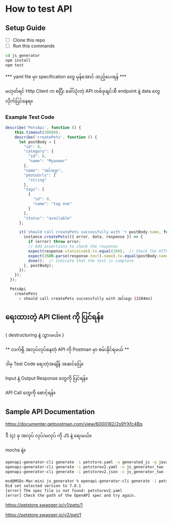 # How to test API


## Setup Guide

- [ ] Clone this repo
- [ ] Run this commands

```bash
cd js_generator
npm install
npm test
```


*** yaml file မှာ specification တွေ မှန်အောင် ထည့်ပေးရန် ***

မဟုတ်ရင် Http Client က စပြီး ခေါ်သုံးတဲ့ API တစ်ခုချင်းစီ endpoint နဲ့ data တွေ လိုက်ပြင်နေရ။

### Example Test Code

```js
describe('PetsApi', function () {
    this.timeout(30000);
    describe('createPets', function () {
      let postBody = {
        "id": 0,
        "category": {
          "id": 0,
          "name": "Myanmar"
        },
        "name": "အင်းခွေး",
        "photoUrls": [
          "string"
        ],
        "tags": [
          {
            "id": 0,
            "name": "tag one"
          }
        ],
        "status": "available"
      };

      it('should call createPets successfully with '+ postBody.name, function (done) {
        instance.createPets(({ error, data, response }) => {
          if (error) throw error;
          // Add assertions to check the response
          expect(response.statusCode).to.equal(200);  // Check the HTTP status code
          expect(JSON.parse(response.text).name).to.equal(postBody.name);
          done();  // Indicate that the test is complete
        }, postBody);
      });
    });
  });
```


```bash
  PetsApi
    createPets
      ✓ should call createPets successfully with အင်းခွေး (2104ms)
```
## ရေးထားတဲ့ API Client ကို ပြင်ရန်။

{ destructuring နဲ့ သွားမယ်။​ }

** လက်ရှိ အလုပ်လုပ်နေတဲ့ API ကို Postman မှာ စမ်းနိုင်ရမယ် **

ဒါမှ Test Code ရေးတဲ့အချိန် အဆင်ပြေ။




Input နဲ့ Output Response တွေကို ပြင်ရန်။

API Call တွေကို စောင့်ရန်။



## Sample API Documentation

https://documenter.getpostman.com/view/6000182/2s9YXfc4Bq


ဒီ (၄) ခု အလုပ် လုပ်/မလုပ် ကို JS နဲ့ ရေးမယ်။

mocha နဲ့။




```bash
openapi-generator-cli generate -i petstore.yaml -o generated_js -g javascript   
openapi-generator-cli generate -i petstorev2.yaml -o js_generator_two -g javascript   
openapi-generator-cli generate -i petstorev2.json -o js_generator_two -g javascript   
```

```bash
msd@MSDs-Mac-mini js_generator % openapi-generator-cli generate -i petstorev2.yaml -o js_generator_two -g javascript
Did set selected version to 7.0.1
[error] The spec file is not found: petstorev2.yaml
[error] Check the path of the OpenAPI spec and try again.
```



[](https://petstore.swagger.io/v1/pets/1)


https://petstore.swagger.io/v1/pets/1

https://petstore.swagger.io/v2/pet/1